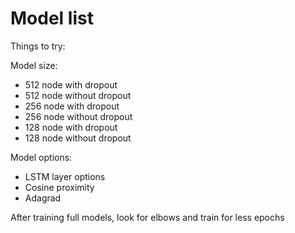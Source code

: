 # Model list

Things to try:

Model size: 

* 512 node with dropout
* 512 node without dropout
* 256 node with dropout
* 256 node without dropout
* 128 node with dropout
* 128 node without dropout

Model options:

* LSTM layer options
* Cosine proximity
* Adagrad

After training full models, look for elbows and train for less epochs
